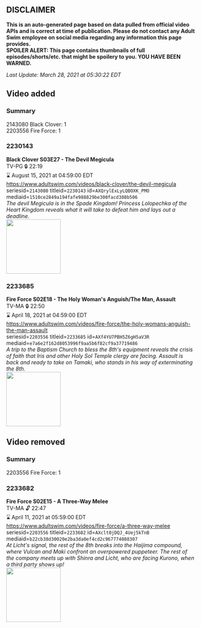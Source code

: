 ## DISCLAIMER
**This is an auto-generated page based on data pulled from official video APIs and is correct at time of publication. Please do not contact any Adult Swim employee on social media regarding any information this page provides.**  
**SPOILER ALERT: This page contains thumbnails of full episodes/shorts/etc. that might be spoilery to you. YOU HAVE BEEN WARNED.**  

_Last Update: March 28, 2021 at 05:30:22 EDT_
## Video added
### Summary
2143080 Black Clover: 1  
2203556 Fire Force: 1  
### 2230143
**Black Clover S03E27 - The Devil Megicula**  
TV-PG 🔒 22:19  
⌛ August 15, 2021 at 04:59:00 EDT  
https://www.adultswim.com/videos/black-clover/the-devil-megicula  
seriesid=`2143080` titleid=`2230143` id=`AXQrylExLyLQBOXK_PMO` mediaid=`1510ce2849a194fafe988829be300facd308b506`  
_The devil Megicula is in the Spade Kingdom! Princess Lolopechka of the Heart Kingdom reveals what it will take to defeat him and lays out a deadline._  
<a href="https://media.cdn.adultswim.com/uploads/20200827/thumbnails/2_208271229528-BlackClover_129.jpg"><img src="https://media.cdn.adultswim.com/uploads/20200827/thumbnails/2_208271229528-BlackClover_129.jpg" height="144px" /></a>
### 2233685
**Fire Force S02E18 - The Holy Woman's Anguish/The Man, Assault**  
TV-MA 🔒 22:50  
⌛ April 18, 2021 at 04:59:00 EDT  
https://www.adultswim.com/videos/fire-force/the-holy-womans-anguish-the-man-assault  
seriesid=`2203556` titleid=`2233685` id=`AXf4YU7PBH5Z6gH5aV3R` mediaid=`e7a6e2f162d8053996f9aa5b6f82cf9a37719486`  
_A trip to the Baptism Church to bless the 8th's equipment reveals the crisis of faith that Iris and other Holy Sol Temple clergy are facing. Assault is back and ready to take on Tamaki, who stands in his way of exterminating the 8th._  
<a href="https://media.cdn.adultswim.com/uploads/20210303/thumbnails/2_2133857382-FireForce2_42_HolyWomansAnguish.jpg"><img src="https://media.cdn.adultswim.com/uploads/20210303/thumbnails/2_2133857382-FireForce2_42_HolyWomansAnguish.jpg" height="144px" /></a>
## Video removed
### Summary
2203556 Fire Force: 1  
### 2233682
**Fire Force S02E15 - A Three-Way Melee**  
TV-MA 🔓 22:47  
⌛ April 11, 2021 at 05:59:00 EDT  
https://www.adultswim.com/videos/fire-force/a-three-way-melee  
seriesid=`2203556` titleid=`2233682` id=`AXclt0jDQJ_4Uej5kTnB` mediaid=`b22cb38d30020e2ba3da0ef4cd2c967774088307`  
_At Licht's signal, the rest of the 8th breaks into the Haijima compound, where Vulcan and Maki confront an overpowered puppeteer. The rest of the company meets up with Shinra and Licht, who are facing Kurono, when a third party shows up!_  
<a href="https://media.cdn.adultswim.com/uploads/20210121/thumbnails/2_211211111419-FireForce2_039_ThreeWayMelee.jpg"><img src="https://media.cdn.adultswim.com/uploads/20210121/thumbnails/2_211211111419-FireForce2_039_ThreeWayMelee.jpg" height="144px" /></a>
